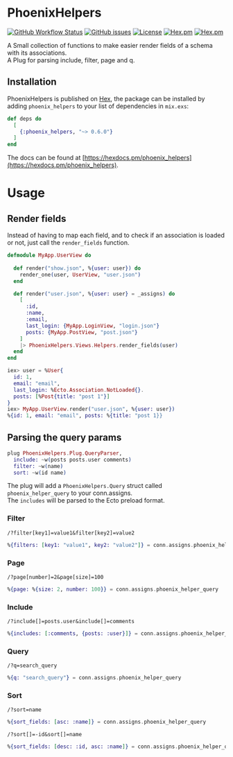 # PhoenixHelpers

[![GitHub Workflow Status](https://img.shields.io/github/workflow/status/annatel/phoenix_helpers/CI?cacheSeconds=3600&style=flat-square)](https://github.com/annatel/phoenix_helpers/actions) [![GitHub issues](https://img.shields.io/github/issues-raw/annatel/phoenix_helpers?style=flat-square&cacheSeconds=3600)](https://github.com/annatel/phoenix_helpers/issues) [![License](https://img.shields.io/badge/license-MIT-brightgreen.svg?cacheSeconds=3600?style=flat-square)](http://opensource.org/licenses/MIT) [![Hex.pm](https://img.shields.io/hexpm/v/phoenix_helpers?style=flat-square)](https://hex.pm/packages/phoenix_helpers) [![Hex.pm](https://img.shields.io/hexpm/dt/phoenix_helpers?style=flat-square)](https://hex.pm/packages/phoenix_helpers)

A Small collection of functions to make easier render fields of a schema with its associations.  
A Plug for parsing include, filter, page and q. 

## Installation

PhoenixHelpers is published on [Hex](https://hex.pm/packages/phoenix_helpers), the package can be installed
by adding `phoenix_helpers` to your list of dependencies in `mix.exs`:

```elixir
def deps do
  [
    {:phoenix_helpers, "~> 0.6.0"}
  ]
end
```

The docs can be found at [https://hexdocs.pm/phoenix_helpers](https://hexdocs.pm/phoenix_helpers).

# Usage

## Render fields

Instead of having to map each field, and to check if an association is loaded or not, just call the `render_fields` function.

```elixir
defmodule MyApp.UserView do
  
  def render("show.json", %{user: user}) do
    render_one(user, UserView, "user.json")
  end

  def render("user.json", %{user: user} = _assigns) do
    [
      :id,
      :name,
      :email,
      last_login: {MyApp.LoginView, "login.json"}
      posts: {MyApp.PostView, "post.json"}
    ]
    |> PhoenixHelpers.Views.Helpers.render_fields(user)
  end
end

iex> user = %User{
  id: 1,
  email: "email",
  last_login: %Ecto.Association.NotLoaded{}.
  posts: [%Post{title: "post 1"}]
}
iex> MyApp.UserView.render("user.json", %{user: user})
%{id: 1, email: "email", posts: %{title: "post 1}}
```

## Parsing the query params

```elixir
plug PhoenixHelpers.Plug.QueryParser,
  include: ~w(posts posts.user comments)
  filter: ~w(name)
  sort: ~w(id name)
```

The plug will add a `PhoenixHelpers.Query` struct called `phoenix_helper_query` to your conn.assigns.  
The `includes` will be parsed to the Ecto preload format.

### Filter

`/?filter[key1]=value1&filter[key2]=value2`

```elixir
%{filters: [key1: "value1", key2: "value2"]} = conn.assigns.phoenix_helper_query
```

### Page

`/?page[number]=2&page[size]=100`

```elixir
%{page: %{size: 2, number: 100}} = conn.assigns.phoenix_helper_query
```

### Include

`/?include[]=posts.user&include[]=comments`

```elixir
%{includes: [:comments, {posts: :user}]} = conn.assigns.phoenix_helper_query
```

### Query

`/?q=search_query`

```elixir
%{q: "search_query"} = conn.assigns.phoenix_helper_query
```

### Sort

`/?sort=name`

```elixir
%{sort_fields: [asc: :name]} = conn.assigns.phoenix_helper_query
```

`/?sort[]=-id&sort[]=name`

```elixir
%{sort_fields: [desc: :id, asc: :name]} = conn.assigns.phoenix_helper_query
```
